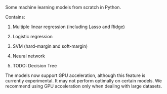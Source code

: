 Some machine learning models from scratch in Python.

Contains:

1. Multiple linear regression (including Lasso and Ridge)

2. Logistic regression

3. SVM (hard-margin and soft-margin)

4. Neural network

5. TODO: Decision Tree

The models now support GPU acceleration, although this feature is currently experimental. It may not perform optimally on certain models. We recommend using GPU acceleration only when dealing with large datasets.
